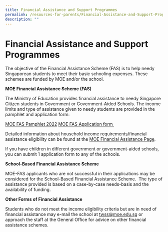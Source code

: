 ```yaml
---
title: Financial Assistance and Support Programmes
permalink: /resources-for-parents/Financial-Assistance-and-Support-Programmes/permalink
description: ""
---
```

Financial Assistance and Support Programmes
===========================================

The objective of the Financial Assistance Scheme (FAS) is to help needy Singaporean students to meet their basic schooling expenses. These schemes are funded by MOE and/or the school.

**MOE Financial Assistance Scheme (FAS)**

The Ministry of Education provides financial assistance to needy Singapore Citizen students in Government or Government-Aided Schools. The income limits and type of assistance given to needy students are provided in the pamphlet and application form:

[MOE FAS Pamphlet 2022](/files/MOE_FAS_Pamphlet_2022.pdf)
[MOE FAS Application form     ](/files/MOE-FAS-Application-Form-Sep-21.pdf) 

Detailed information about household income requirements/financial assistance eligibility can be found at the [MOE Financial Assistance Page](https://www.moe.gov.sg/financial-matters/financial-assistance).

If you have children in different government or government-aided schools, you can submit 1 application form to any of the schools.

**School-Based Financial Assistance Scheme**

MOE-FAS applicants who are not successful in their applications may be considered for the School-Based Financial Assistance Scheme.  The type of assistance provided is based on a case-by-case needs-basis and the availability of funding.

**Other Forms of Financial Assistance**

Students who do not meet the income eligibility criteria but are in need of financial assistance may e-mail the school at [twss@moe.edu.sg](mailto:twss@moe.edu.sg) or approach the staff at the General Office for advice on other financial assistance schemes.